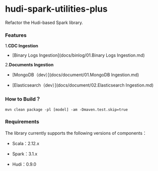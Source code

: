 # hudi-spark-utilities-plus

Refactor the Hudi-based Spark library. 

### **Features**

1.**CDC Ingestion**

- [Binary Logs Ingestion](docs/binlog/01.Binary Logs Ingestion.md)


2.**Documents Ingestion**


- [MongoDB（dev）](docs/document/01.MongoDB Ingestion.md)


- [Elasticsearch（dev）](docs/document/02.Elasticsearch Ingestion.md)


### **How to Build？**


```shell
mvn clean package -pl [model] -am -Dmaven.test.skip=true
```


### **Requirements**

The library currently supports the following versions of components：

- Scala：2.12.x

- Spark：3.1.x

- Hudi：0.9.0


